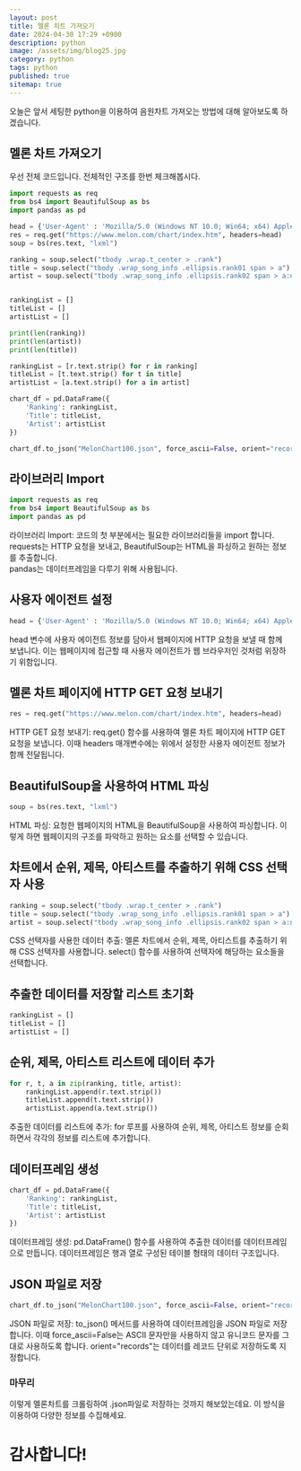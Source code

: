 ```yaml
---
layout: post
title: 멜론 차트 가져오기
date: 2024-04-30 17:29 +0900
description: python
image: /assets/img/blog25.jpg
category: python 
tags: python
published: true
sitemap: true
---
```


오늘은 앞서 세팅한 python을 이용하여 음원차트 가져오는 방법에 대해 알아보도록 하겠습니다.

## 멜론 차트 가져오기
우선 전체 코드입니다. 전체적인 구조를 한번 체크해봅시다.
````python
import requests as req
from bs4 import BeautifulSoup as bs
import pandas as pd

head = {'User-Agent' : 'Mozilla/5.0 (Windows NT 10.0; Win64; x64) AppleWebKit/537.36 (KHTML, like Gecko) Chrome/124.0.0.0 Safari/537.36'}
res = req.get("https://www.melon.com/chart/index.htm", headers=head)
soup = bs(res.text, "lxml")

ranking = soup.select("tbody .wrap.t_center > .rank")
title = soup.select("tbody .wrap_song_info .ellipsis.rank01 span > a")
artist = soup.select("tbody .wrap_song_info .ellipsis.rank02 span > a:nth-child(1)")


rankingList = []
titleList = []
artistList = []

print(len(ranking))
print(len(artist))
print(len(title))

rankingList = [r.text.strip() for r in ranking]
titleList = [t.text.strip() for t in title]
artistList = [a.text.strip() for a in artist]

chart_df = pd.DataFrame({
    'Ranking': rankingList,
    'Title': titleList,
    'Artist': artistList
})

chart_df.to_json("MelonChart100.json", force_ascii=False, orient="records")
````

## 라이브러리 Import
````python
import requests as req
from bs4 import BeautifulSoup as bs
import pandas as pd
````
라이브러리 Import: 코드의 첫 부분에서는 필요한 라이브러리들을 import 합니다.   
requests는 HTTP 요청을 보내고, BeautifulSoup는 HTML을 파싱하고 원하는 정보를 추출합니다.   
pandas는 데이터프레임을 다루기 위해 사용됩니다.   

## 사용자 에이전트 설정
````python
head = {'User-Agent' : 'Mozilla/5.0 (Windows NT 10.0; Win64; x64) AppleWebKit/537.36 (KHTML, like Gecko) Chrome/124.0.0.0 Safari/537.36'}
````
head 변수에 사용자 에이전트 정보를 담아서 웹페이지에 HTTP 요청을 보낼 때 함께 보냅니다. 이는 웹페이지에 접근할 때 사용자 에이전트가 웹 브라우저인 것처럼 위장하기 위함입니다.

## 멜론 차트 페이지에 HTTP GET 요청 보내기
````python
res = req.get("https://www.melon.com/chart/index.htm", headers=head)
````
HTTP GET 요청 보내기: req.get() 함수를 사용하여 멜론 차트 페이지에 HTTP GET 요청을 보냅니다. 이때 headers 매개변수에는 위에서 설정한 사용자 에이전트 정보가 함께 전달됩니다.

## BeautifulSoup을 사용하여 HTML 파싱
````python
soup = bs(res.text, "lxml")
````
HTML 파싱: 요청한 웹페이지의 HTML을 BeautifulSoup을 사용하여 파싱합니다. 이렇게 하면 웹페이지의 구조를 파악하고 원하는 요소를 선택할 수 있습니다.

## 차트에서 순위, 제목, 아티스트를 추출하기 위해 CSS 선택자 사용
````python
ranking = soup.select("tbody .wrap.t_center > .rank")
title = soup.select("tbody .wrap_song_info .ellipsis.rank01 span > a")
artist = soup.select("tbody .wrap_song_info .ellipsis.rank02 span > a:nth-child(1)")
````
CSS 선택자를 사용한 데이터 추출: 멜론 차트에서 순위, 제목, 아티스트를 추출하기 위해 CSS 선택자를 사용합니다. select() 함수를 사용하여 선택자에 해당하는 요소들을 선택합니다.

## 추출한 데이터를 저장할 리스트 초기화
````python
rankingList = []
titleList = []
artistList = []
````

## 순위, 제목, 아티스트 리스트에 데이터 추가
````python
for r, t, a in zip(ranking, title, artist):
    rankingList.append(r.text.strip())
    titleList.append(t.text.strip())
    artistList.append(a.text.strip())
````
추출한 데이터를 리스트에 추가: for 루프를 사용하여 순위, 제목, 아티스트 정보를 순회하면서 각각의 정보를 리스트에 추가합니다.

## 데이터프레임 생성
````python
chart_df = pd.DataFrame({
    'Ranking': rankingList,
    'Title': titleList,
    'Artist': artistList
})
````
데이터프레임 생성: pd.DataFrame() 함수를 사용하여 추출한 데이터를 데이터프레임으로 만듭니다. 데이터프레임은 행과 열로 구성된 테이블 형태의 데이터 구조입니다.

## JSON 파일로 저장 
````python
chart_df.to_json("MelonChart100.json", force_ascii=False, orient="records")
````
JSON 파일로 저장: to_json() 메서드를 사용하여 데이터프레임을 JSON 파일로 저장합니다. 이때 force_ascii=False는 ASCII 문자만을 사용하지 않고 유니코드 문자를 그대로 사용하도록 합니다. orient="records"는 데이터를 레코드 단위로 저장하도록 지정합니다.

### 마무리
이렇게 멜론차트를 크롤링하여 .json파일로 저장하는 것까지 해보았는데요. 이 방식을 이용하여 다양한 정보를 수집해세요.

# 감사합니다!
